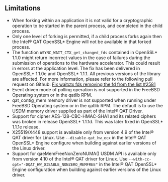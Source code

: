 ## Limitations

* When forking within an application it is not valid for a cryptographic
  operation to be started in the parent process, and completed in the child
  process.
* Only one level of forking is permitted, if a child process forks again then
  the Intel&reg; QAT OpenSSL\* Engine will not be available in that forked
  process.
* The function `ASYNC_WAIT_CTX_get_changed_fds` contained in OpenSSL\* 1.1.0
  might return incorrect values in the case of failures during the submission of
  operations to the hardware accelerator. This could result in errors at the
  application level. The fix has been delivered in OpenSSL\* 1.1.0e and OpenSSL\*
  1.1.1. All previous versions of the library are affected.
  For more information, please refer to the following pull request on Github:
  [Fix waitctx fds removing the fd from the list #2581][1]
* Event driven mode of polling operation is not supported in the FreeBSD
  Operating system or in the qatlib RPM.
* qat_contig_mem memory driver is not supported when running under FreeBSD
  Operating system or in the qatlib RPM. The default is to use the USDM memory
  driver supplied as part of the Intel&reg; QAT Driver.
* Support for cipher AES-128-CBC-HMAC-SHA1 and its related ciphers was broken
  in release OpenSSL\* 1.1.1d. This was later fixed in OpenSSL\* 1.1.1e release.
* X25519/X448 support is available only from version 4.9 of the Intel&reg; QAT
  driver for Linux. Use `--disable-qat_hw_ecx` in the Intel&reg; QAT OpenSSL\* Engine
  configure when building against earlier versions of the Linux driver.
* Support for qaeMemFreeNonZeroNUMA() USDM API is available only from version 4.10
  of the Intel&reg; QAT driver for Linux. Use `--with-cc-opt="-DQAT_HW_DISABLE_NONZERO_MEMFREE"`
  in the Intel&reg; QAT OpenSSL\* Engine configuration when building against earlier
  versions of the Linux driver.

[1]:https://github.com/openssl/openssl/pull/2581
